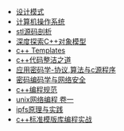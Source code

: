 * [设计模式]()
* [计算机操作系统]()
* [stl源码剖析]()
* [深度探索C++对象模型]()
* [c++ Templates](CPP_STD_TEMPLATE/README.md)
* [c++代码整洁之道]()
* [应用密码学-协议,算法与c源程序](APPLIED_CRYPTOGRAPHY_PROTOCOLS_ALGORITHMS_AND_SOURCE_CODE_IN_C/README.md)
* [密码编码学与网络安全]()
* [c++编程规范]()
* [unix网络编程 卷一](UNIX_NETWORK_PROGRAMMING_V1/README.md)
* [ipfs原理与实践]()
* [c++标准模版库编程实战](USING_THE_CPP_STANDARD_TEMPLATE_LIBRARIES/README.md)